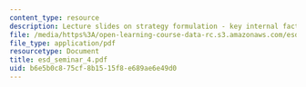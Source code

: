 ```yaml
---
content_type: resource
description: Lecture slides on strategy formulation - key internal factors.
file: /media/https%3A/open-learning-course-data-rc.s3.amazonaws.com/esd-57-technology-based-business-transformation-fall-2007/b6e5b0c875cf8b1515f8e689ae6e49d0_esd_seminar_4.pdf
file_type: application/pdf
resourcetype: Document
title: esd_seminar_4.pdf
uid: b6e5b0c8-75cf-8b15-15f8-e689ae6e49d0
---
```

